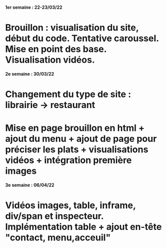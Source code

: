 **1er semaine : 22-23/03/22**
# Brouillon : visualisation du site, début du code. Tentative caroussel. Mise en point des base. Visualisation vidéos.

**2e semaine : 30/03/22**
# Changement du type de site : librairie -> restaurant
# Mise en page brouillon en html + ajout du menu + ajout de page pour préciser les plats + visualisations vidéos + intégration première images

**3e semaine : 06/04/22**
# Vidéos images, table, inframe, div/span et inspecteur. Implémentation table + ajout en-tête "contact, menu,acceuil"